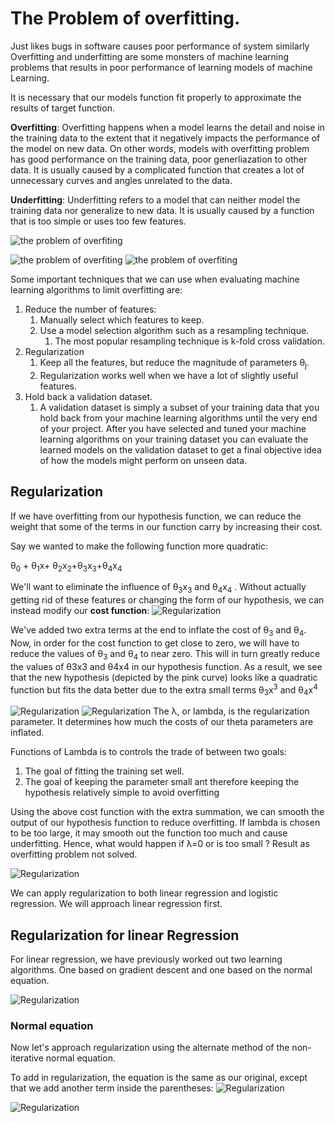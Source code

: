 # The Problem of overfitting.
Just likes bugs in software causes poor performance of system similarly Overfitting and underfitting are some monsters of machine learning problems that results in poor performance of learning models of machine Learning.

It is necessary that our models function fit properly to approximate the results of target function.

**Overfitting**:
Overfitting happens when a model learns the detail and noise in the training data to the extent that it negatively impacts the performance of the model on new data. On other words, models with overfitting problem has good performance on the training data, poor generliazation to other data. It is usually caused by a complicated function that creates a lot of unnecessary curves and angles unrelated to the data.

**Underfitting**:
Underfitting refers to a model that can neither model the training data nor generalize to new data. It is usually caused by a function that is too simple or uses too few features.

![the problem of overfiting](/pics/classification/overfitting/overfitting.png)

![the problem of overfiting](/pics/classification/overfitting/linear-overfitting.png)
![the problem of overfiting](/pics/classification/overfitting/logistic-overfitting.png)

Some important techniques that we can use when evaluating machine learning algorithms to limit overfitting are:

1. Reduce the number of features:
    1. Manually select which features to keep.
    2. Use a model selection algorithm such as a resampling technique.
       1. The most popular resampling technique is k-fold cross validation.
2. Regularization
    1. Keep all the features, but reduce the magnitude of parameters θ<sub>j</sub>.
    2. Regularization works well when we have a lot of slightly useful features.
3. Hold back a validation dataset.
   1. A validation dataset is simply a subset of your training data that you hold back from your machine learning algorithms until the very end of your project. After you have selected and tuned your machine learning algorithms on your training dataset you can evaluate the learned models on the validation dataset to get a final objective idea of how the models might perform on unseen data.

## Regularization
If we have overfitting from our hypothesis function, we can reduce the weight that some of the terms in our function carry by increasing their cost.

Say we wanted to make the following function more quadratic:

θ<sub>0</sub> + θ<sub>1</sub>x+ θ<sub>2</sub>x<sub>2</sub>+θ<sub>3</sub>x<sub>3</sub>+θ<sub>4</sub>x<sub>4</sub>   

We'll want to eliminate the influence of θ<sub>3</sub>x<sub>3</sub> and θ<sub>4</sub>x<sub>4</sub> . Without actually getting rid of these features or changing the form of our hypothesis, we can instead modify our **cost function**:
![Regularization](pics/classification/overfitting/penalise.png)

We've added two extra terms at the end to inflate the cost of θ<sub>3</sub> and θ<sub>4</sub>. Now, in order for the cost function to get close to zero, we will have to reduce the values of θ<sub>3</sub> and θ<sub>4</sub> to near zero. This will in turn greatly reduce the values of θ3x3 and θ4x4 in our hypothesis function. As a result, we see that the new hypothesis (depicted by the pink curve) looks like a quadratic function but fits the data better due to the extra small terms θ<sub>3</sub>x<sup>3</sup> and θ<sub>4</sub>x<sup>4</sup>

![Regularization](pics/classification/overfitting/regularization1.png)
![Regularization](pics/classification/overfitting/regularization2.png)
The λ, or lambda, is the regularization parameter. It determines how much the costs of our theta parameters are inflated.

Functions of Lambda is to controls the trade of between two goals:
   1. The goal of fitting the training set well.
   2. The goal of keeping the parameter small ant therefore keeping the hypothesis relatively simple  to avoid overfitting

Using the above cost function with the extra summation, we can smooth the output of our hypothesis function to reduce overfitting. If lambda is chosen to be too large, it may smooth out the function too much and cause underfitting. Hence, what would happen if λ=0 or is too small ? Result as overfitting problem not solved.

![Regularization](pics/classification/overfitting/regularization3.png)

We can apply regularization to both linear regression and logistic regression. We will approach linear regression first.

## Regularization for linear Regression
For linear regression, we have previously worked out two learning algorithms. One based on gradient descent and one based on the normal equation.

![Regularization](pics/classification/overfitting/gradient-descent-linear.png)

### Normal equation
Now let's approach regularization using the alternate method of the non-iterative normal equation.

To add in regularization, the equation is the same as our original, except that we add another term inside the parentheses:
![Regularization](pics/classification/overfitting/normal.png)

![Regularization](pics/classification/overfitting/non-invetible.png)
